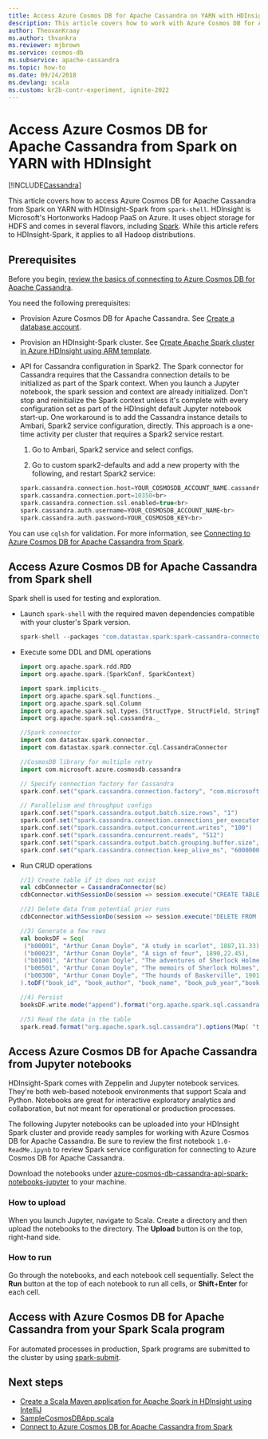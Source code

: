 ```yaml
---
title: Access Azure Cosmos DB for Apache Cassandra on YARN with HDInsight
description: This article covers how to work with Azure Cosmos DB for Apache Cassandra from Spark on YARN with HDInsight.
author: TheovanKraay
ms.author: thvankra
ms.reviewer: mjbrown
ms.service: cosmos-db
ms.subservice: apache-cassandra
ms.topic: how-to
ms.date: 09/24/2018
ms.devlang: scala
ms.custom: kr2b-contr-experiment, ignite-2022
---
```


# Access Azure Cosmos DB for Apache Cassandra from Spark on YARN with HDInsight
[!INCLUDE[Cassandra](../includes/appliesto-cassandra.md)]

This article covers how to access Azure Cosmos DB for Apache Cassandra from Spark on YARN with HDInsight-Spark from `spark-shell`. HDInsight is Microsoft's Hortonworks Hadoop PaaS on Azure. It uses object storage for HDFS and comes in several flavors, including [Spark](../../hdinsight/spark/apache-spark-overview.md). While this article refers to HDInsight-Spark, it applies to all Hadoop distributions.  

## Prerequisites

Before you begin, [review the basics of connecting to Azure Cosmos DB for Apache Cassandra](connect-spark-configuration.md).

You need the following prerequisites:

* Provision Azure Cosmos DB for Apache Cassandra. See [Create a database account](manage-data-dotnet.md#create-a-database-account).

* Provision an HDInsight-Spark cluster. See [Create Apache Spark cluster in Azure HDInsight using ARM template](../../hdinsight/spark/apache-spark-jupyter-spark-sql.md).

* API for Cassandra configuration in Spark2. The Spark connector for Cassandra requires that the Cassandra connection details to be initialized as part of the Spark context. When you launch a Jupyter notebook, the spark session and context are already initialized. Don't stop and reinitialize the Spark context unless it's complete with every configuration set as part of the HDInsight default Jupyter notebook start-up. One workaround is to add the Cassandra instance details to Ambari, Spark2 service configuration, directly. This approach is a one-time activity per cluster that requires a Spark2 service restart.

  1. Go to Ambari, Spark2 service and select configs.

  2. Go to custom spark2-defaults and add a new property with the following, and restart Spark2 service:

  ```scala
  spark.cassandra.connection.host=YOUR_COSMOSDB_ACCOUNT_NAME.cassandra.cosmosdb.azure.com<br>
  spark.cassandra.connection.port=10350<br>
  spark.cassandra.connection.ssl.enabled=true<br>
  spark.cassandra.auth.username=YOUR_COSMOSDB_ACCOUNT_NAME<br>
  spark.cassandra.auth.password=YOUR_COSMOSDB_KEY<br>
  ```

You can use `cqlsh` for validation. For more information, see [Connecting to Azure Cosmos DB for Apache Cassandra from Spark](connect-spark-configuration.md#connecting-to-azure-cosmos-db-cassandra-api-from-spark).

## Access Azure Cosmos DB for Apache Cassandra from Spark shell

Spark shell is used for testing and exploration.

* Launch `spark-shell` with the required maven dependencies compatible with your cluster's Spark version.

  ```scala
  spark-shell --packages "com.datastax.spark:spark-cassandra-connector_2.11:2.3.0,com.microsoft.azure.cosmosdb:azure-cosmos-cassandra-spark-helper:1.0.0"
  ```

* Execute some DDL and DML operations

  ```scala
  import org.apache.spark.rdd.RDD
  import org.apache.spark.{SparkConf, SparkContext}

  import spark.implicits._
  import org.apache.spark.sql.functions._
  import org.apache.spark.sql.Column
  import org.apache.spark.sql.types.{StructType, StructField, StringType, IntegerType,LongType,FloatType,DoubleType, TimestampType}
  import org.apache.spark.sql.cassandra._

  //Spark connector
  import com.datastax.spark.connector._
  import com.datastax.spark.connector.cql.CassandraConnector

  //CosmosDB library for multiple retry
  import com.microsoft.azure.cosmosdb.cassandra

  // Specify connection factory for Cassandra
  spark.conf.set("spark.cassandra.connection.factory", "com.microsoft.azure.cosmosdb.cassandra.CosmosDbConnectionFactory")

  // Parallelism and throughput configs
  spark.conf.set("spark.cassandra.output.batch.size.rows", "1")
  spark.conf.set("spark.cassandra.connection.connections_per_executor_max", "10")
  spark.conf.set("spark.cassandra.output.concurrent.writes", "100")
  spark.conf.set("spark.cassandra.concurrent.reads", "512")
  spark.conf.set("spark.cassandra.output.batch.grouping.buffer.size", "1000")
  spark.conf.set("spark.cassandra.connection.keep_alive_ms", "60000000") //Increase this number as needed
  ```

* Run CRUD operations

  ```scala
  //1) Create table if it does not exist
  val cdbConnector = CassandraConnector(sc)
  cdbConnector.withSessionDo(session => session.execute("CREATE TABLE IF NOT EXISTS books_ks.books(book_id TEXT PRIMARY KEY,book_author TEXT, book_name TEXT,book_pub_year INT,book_price FLOAT) WITH cosmosdb_provisioned_throughput=4000;"))

  //2) Delete data from potential prior runs
  cdbConnector.withSessionDo(session => session.execute("DELETE FROM books_ks.books WHERE book_id IN ('b00300','b00001','b00023','b00501','b09999','b01001','b00999','b03999','b02999','b000009');"))

  //3) Generate a few rows
  val booksDF = Seq(
   ("b00001", "Arthur Conan Doyle", "A study in scarlet", 1887,11.33),
   ("b00023", "Arthur Conan Doyle", "A sign of four", 1890,22.45),
   ("b01001", "Arthur Conan Doyle", "The adventures of Sherlock Holmes", 1892,19.83),
   ("b00501", "Arthur Conan Doyle", "The memoirs of Sherlock Holmes", 1893,14.22),
   ("b00300", "Arthur Conan Doyle", "The hounds of Baskerville", 1901,12.25)
  ).toDF("book_id", "book_author", "book_name", "book_pub_year","book_price")

  //4) Persist
  booksDF.write.mode("append").format("org.apache.spark.sql.cassandra").options(Map( "table" -> "books", "keyspace" -> "books_ks", "output.consistency.level" -> "ALL", "ttl" -> "10000000")).save()

  //5) Read the data in the table
  spark.read.format("org.apache.spark.sql.cassandra").options(Map( "table" -> "books", "keyspace" -> "books_ks")).load.show
  ```

## Access Azure Cosmos DB for Apache Cassandra from Jupyter notebooks

HDInsight-Spark comes with Zeppelin and Jupyter notebook services. They're both web-based notebook environments that support Scala and Python. Notebooks are great for interactive exploratory analytics and collaboration, but not meant for operational or production processes.

The following Jupyter notebooks can be uploaded into your HDInsight Spark cluster and provide ready samples for working with Azure Cosmos DB for Apache Cassandra. Be sure to review the first notebook `1.0-ReadMe.ipynb` to review Spark service configuration for connecting to Azure Cosmos DB for Apache Cassandra.

Download the notebooks under [azure-cosmos-db-cassandra-api-spark-notebooks-jupyter](https://github.com/Azure-Samples/azure-cosmos-db-cassandra-api-spark-notebooks-jupyter/blob/main/scala/) to your machine.
  
### How to upload

When you launch Jupyter, navigate to Scala. Create a directory and then upload the notebooks to the directory. The **Upload** button is on the top, right-hand side.  

### How to run

Go through the notebooks, and each notebook cell sequentially.  Select the **Run** button at the top of each notebook to run all cells, or **Shift**+**Enter** for each cell.

## Access with Azure Cosmos DB for Apache Cassandra from your Spark Scala program

For automated processes in production, Spark programs are submitted to the cluster by using [spark-submit](https://spark.apache.org/docs/latest/submitting-applications.html).

## Next steps

* [Create a Scala Maven application for Apache Spark in HDInsight using IntelliJ](../../hdinsight/spark/apache-spark-create-standalone-application.md)
* [SampleCosmosDBApp.scala](https://github.com/Azure-Samples/azure-cosmos-db-cassandra-api-spark-connector-sample/blob/main/src/main/scala/com/microsoft/azure/cosmosdb/cassandra/SampleCosmosDBApp.scala)
* [Connect to Azure Cosmos DB for Apache Cassandra from Spark](connect-spark-configuration.md)
